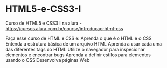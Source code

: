 # HTML5-e-CSS3-I
Curso de HTML5 e CSS3 I na alura - https://cursos.alura.com.br/course/introducao-html-css

Faça esse curso de HTML e CSS e:
Aprenda o que é o HTML e o CSS
Entenda a estrutura básica de um arquivo HTML
Aprenda a usar cada uma das diferentes tags do HTML
Utilize o navegador para inspecionar elementos e encontrar bugs
Aprenda a definir estilos para elementos usando o CSS
Desenvolva páginas Web
